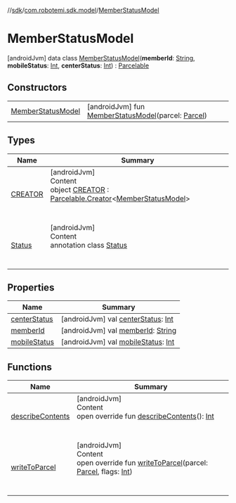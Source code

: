//[sdk](../../../index.md)/[com.robotemi.sdk.model](../index.md)/[MemberStatusModel](index.md)



# MemberStatusModel  
 [androidJvm] data class [MemberStatusModel](index.md)(**memberId**: [String](https://kotlinlang.org/api/latest/jvm/stdlib/kotlin/-string/index.html), **mobileStatus**: [Int](https://kotlinlang.org/api/latest/jvm/stdlib/kotlin/-int/index.html), **centerStatus**: [Int](https://kotlinlang.org/api/latest/jvm/stdlib/kotlin/-int/index.html)) : [Parcelable](https://developer.android.com/reference/kotlin/android/os/Parcelable.html)   


## Constructors  
  
| | |
|---|---|
| <a name="com.robotemi.sdk.model/MemberStatusModel/MemberStatusModel/#android.os.Parcel/PointingToDeclaration/"></a>[MemberStatusModel](-member-status-model.md)| <a name="com.robotemi.sdk.model/MemberStatusModel/MemberStatusModel/#android.os.Parcel/PointingToDeclaration/"></a> [androidJvm] fun [MemberStatusModel](-member-status-model.md)(parcel: [Parcel](https://developer.android.com/reference/kotlin/android/os/Parcel.html))   <br>|


## Types  
  
|  Name |  Summary | 
|---|---|
| <a name="com.robotemi.sdk.model/MemberStatusModel.CREATOR///PointingToDeclaration/"></a>[CREATOR](-c-r-e-a-t-o-r/index.md)| <a name="com.robotemi.sdk.model/MemberStatusModel.CREATOR///PointingToDeclaration/"></a>[androidJvm]  <br>Content  <br>object [CREATOR](-c-r-e-a-t-o-r/index.md) : [Parcelable.Creator](https://developer.android.com/reference/kotlin/android/os/Parcelable.Creator.html)<[MemberStatusModel](index.md)>   <br><br><br>|
| <a name="com.robotemi.sdk.model/MemberStatusModel.Status///PointingToDeclaration/"></a>[Status](-status/index.md)| <a name="com.robotemi.sdk.model/MemberStatusModel.Status///PointingToDeclaration/"></a>[androidJvm]  <br>Content  <br>annotation class [Status](-status/index.md)  <br><br><br>|


## Properties  
  
|  Name |  Summary | 
|---|---|
| <a name="com.robotemi.sdk.model/MemberStatusModel/centerStatus/#/PointingToDeclaration/"></a>[centerStatus](center-status.md)| <a name="com.robotemi.sdk.model/MemberStatusModel/centerStatus/#/PointingToDeclaration/"></a> [androidJvm] val [centerStatus](center-status.md): [Int](https://kotlinlang.org/api/latest/jvm/stdlib/kotlin/-int/index.html)   <br>|
| <a name="com.robotemi.sdk.model/MemberStatusModel/memberId/#/PointingToDeclaration/"></a>[memberId](member-id.md)| <a name="com.robotemi.sdk.model/MemberStatusModel/memberId/#/PointingToDeclaration/"></a> [androidJvm] val [memberId](member-id.md): [String](https://kotlinlang.org/api/latest/jvm/stdlib/kotlin/-string/index.html)   <br>|
| <a name="com.robotemi.sdk.model/MemberStatusModel/mobileStatus/#/PointingToDeclaration/"></a>[mobileStatus](mobile-status.md)| <a name="com.robotemi.sdk.model/MemberStatusModel/mobileStatus/#/PointingToDeclaration/"></a> [androidJvm] val [mobileStatus](mobile-status.md): [Int](https://kotlinlang.org/api/latest/jvm/stdlib/kotlin/-int/index.html)   <br>|


## Functions  
  
|  Name |  Summary | 
|---|---|
| <a name="com.robotemi.sdk.model/MemberStatusModel/describeContents/#/PointingToDeclaration/"></a>[describeContents](describe-contents.md)| <a name="com.robotemi.sdk.model/MemberStatusModel/describeContents/#/PointingToDeclaration/"></a>[androidJvm]  <br>Content  <br>open override fun [describeContents](describe-contents.md)(): [Int](https://kotlinlang.org/api/latest/jvm/stdlib/kotlin/-int/index.html)  <br><br><br>|
| <a name="com.robotemi.sdk.model/MemberStatusModel/writeToParcel/#android.os.Parcel#kotlin.Int/PointingToDeclaration/"></a>[writeToParcel](write-to-parcel.md)| <a name="com.robotemi.sdk.model/MemberStatusModel/writeToParcel/#android.os.Parcel#kotlin.Int/PointingToDeclaration/"></a>[androidJvm]  <br>Content  <br>open override fun [writeToParcel](write-to-parcel.md)(parcel: [Parcel](https://developer.android.com/reference/kotlin/android/os/Parcel.html), flags: [Int](https://kotlinlang.org/api/latest/jvm/stdlib/kotlin/-int/index.html))  <br><br><br>|

